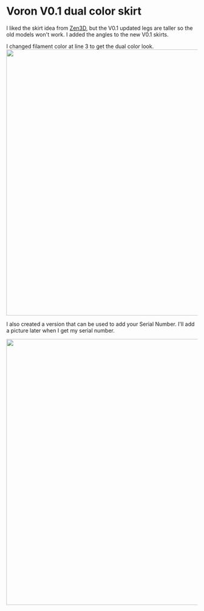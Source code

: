 # Voron V0.1 dual color skirt

I liked the skirt idea from [Zen3D](https://github.com/VoronDesign/VoronUsers/tree/master/printer_mods/Zen3D/V0_Skirt), but the V0.1 updated legs are taller so the old models won't work. I added the angles to the new V0.1 skirts.

I changed filament color at line 3 to get the dual color look.
<img src="/printer_mods/JJShankles/V0.1_Dual_Color_Hex_Skirt/Images/Dual Color Hex Skirt.JPG" width="700">

I also created a version that can be used to add your Serial Number. I'll add a picture later when I get my serial number.

<img src="/printer_mods/JJShankles/V0.1_Dual_Color_Hex_Skirt/Images/Dual Color Hex Skirt2.JPG" width="700">

